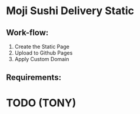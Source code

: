 # Moji Sushi Delivery Static

## Work-flow:
1. Create the Static Page
2. Upload to Github Pages
3. Apply Custom Domain

## Requirements:

# TODO (TONY)
